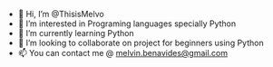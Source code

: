 - 👋 Hi, I’m @ThisisMelvo
- 👀 I’m interested in Programing languages specially Python
- 🌱 I’m currently learning Python
- 💞️ I’m looking to collaborate on project for beginners using Python
- 📫 You can contact me @ melvin.benavides@gmail.com

<!---
ThisisMelvo/ThisisMelvo is a ✨ special ✨ repository because its `README.md` (this file) appears on your GitHub profile.
You can click the Preview link to take a look at your changes.
--->
